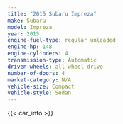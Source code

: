 ```yaml
---
title: "2015 Subaru Impreza"
make: Subaru
model: Impreza
year: 2015
engine-fuel-type: regular unleaded
engine-hp: 148
engine-cylinders: 4
transmission-type: Automatic
driven-wheels: all wheel drive
number-of-doors: 4
market-category: N/A
vehicle-size: Compact
vehicle-style: Sedan
---
```


{{< car_info >}}
